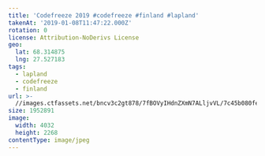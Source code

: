 ```yaml
---
title: 'Codefreeze 2019 #codefreeze #finland #lapland'
takenAt: '2019-01-08T11:47:22.000Z'
rotation: 0
license: Attribution-NoDerivs License
geo:
  lat: 68.314875
  lng: 27.527183
tags:
  - lapland
  - codefreeze
  - finland
url: >-
  //images.ctfassets.net/bncv3c2gt878/7fBOVyIHdnZXmN7ALljvVL/7c45b080fed9645dbd4d37e3acdfc9ef/codefreeze-2019-codefreeze-finland-lapland_39773156633_o
size: 1952891
image:
  width: 4032
  height: 2268
contentType: image/jpeg
---
```


